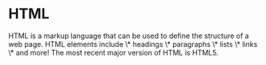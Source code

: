# HTML
HTML is a markup language that can be used to define the structure of a web page. HTML elements include
\\\* headings
\\\* paragraphs
\\\* lists
\\\* links
\\\* and more!
The most recent major version of HTML is HTML5.